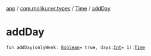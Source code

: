 [app](../../index.md) / [com.molikuner.types](../index.md) / [Time](index.md) / [addDay](./add-day.md)

# addDay

`fun addDay(onlyWeek: `[`Boolean`](https://kotlinlang.org/api/latest/jvm/stdlib/kotlin/-boolean/index.html)` = true, days: `[`Int`](https://kotlinlang.org/api/latest/jvm/stdlib/kotlin/-int/index.html)` = 1): `[`Time`](index.md)